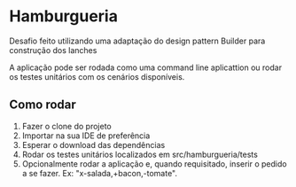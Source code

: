 # Hamburgueria

 Desafio feito utilizando uma adaptação do design pattern Builder para construção dos lanches

 A aplicação pode ser rodada como uma command line aplicattion ou rodar os testes unitários com os cenários disponíveis.
 
 ## Como rodar
 
 1. Fazer o clone do projeto
 2. Importar na sua IDE de preferência
 3. Esperar o download das dependências
 4. Rodar os testes unitários localizados em src/hamburgueria/tests
 5. Opcionalmente rodar a aplicação e, quando requisitado, inserir o pedido a se fazer. Ex: "x-salada,+bacon,-tomate".
